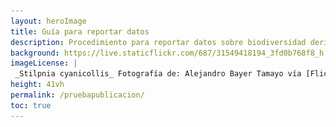 ```yaml
---
layout: heroImage
title: Guía para reportar datos
description: Procedimiento para reportar datos sobre biodiversidad derivados de permisos de recolección y contratos de acceso a recursos genéticos.
background: https://live.staticflickr.com/687/31549418194_3fd0b768f8_h.jpg
imageLicense: |
 _Stilpnia cyanicollis_ Fotografía de: Alejandro Bayer Tamayo vía [Flickr](https://flickr.com/photos/alejobayer/31549418194){:target="_blank"}
height: 41vh
permalink: /pruebapublicacion/
toc: true
---
```


<head>
      <style>
          .mx-auto {
              display: inline-flex;
              justify-content: center;
              width: 100%;
          }
          .flex {
            display: inline-flex;
    align-items: center;
    gap: 26px;
}
          td.Encabezado strong {
              color: white;
          }
          .Encabezado {
              background-color: #9fc56d;
              color: white;
          }
          table td:nth-child(1) {
              border-right: 1px solid#dddddd;
          }

          table td:nth-child(2) {
              border-right: 1px solid #dddddd;
          }
          p.Contenedor {
              border: 1px solid #dddddd;
              border-radius: 9px;
              padding: 16px;
          }

          .btn:hover {
              background-color: #0056b3;
          }

          /* Estilos del Modal */
          .modal {
              position: fixed;
              top: 0;
              left: 0;
              width: 100%;
              height: 100%;
              background-color: rgba(0, 0, 0, 0.5);
              display: none; /* Oculto por defecto */
          }

          /* Mostrar modal cuando es objetivo (clic en el enlace) */
          .modal:target {
              display: flex;
              align-items: center;
              justify-content: center;
          }

          /* Contenido del Modal */
          .modal-content {
              background-color: #fff;
              padding: 36px;
              border-radius: 5px;
              width: 80%;
              box-shadow: 0 4px 10px rgba(0, 0, 0, 0.3);
              border-radius: 22px;
          }
          .modal-content tr {
              border-bottom: 1px solid #ddd;
          }

          /* Botón para cerrar */
          .close {
            background-color: #e8ebeb;
    color: #aaa;
    font-size: 28px;
    font-weight: bold;
    text-decoration: none;
    position: absolute;
    right: 9px;
    top: 8px;
    display: inline-flex
;
    border-radius: 50%;
    height: 43px;
    width: 41px;
    justify-content: center;
          }

          .close:hover {
              color: #ffffff;
              background-color: #9fc56d;
          }
      </style>
</head>


**Antes de empezar: reportar y publicar tienen alcances distintos**. La publicación de datos abiertos sobre biodiversidad es un ejercicio voluntario; por otro lado, el reporte es un proceso para dar cumplimento a la regulación ambiental.

Una explicación sobre ambos modelos y su alcance está disponible en este artículo: [Reportar y publicar datos sobre biodiversidad tienen alcances diferentes: ¿los conoces?](https://biodiversidad.co/post/2022/diferencias-entre-publicar-reportar-datos-biodiversidad/){:target="_blank"}


<div class="mx-auto">
  <a href="#modal" class="button is-primary">Encuentra aquí las diferencias y ventajas entre publicaciones</a>
</div>

<!-- Modal tabla comparativa -->
<div id="modal" class="modal">
        <div class="modal-content">
          <a href="#" class="close">×</a>
    
<div class="flex">
<img width="14%" height="400"  src="https://raw.githubusercontent.com/gbif/hp-colombian-biodiversity/refs/heads/master/compartir/Imagenes/ventajas-entre-publicaciones.png">
<p class="Contenedor">
    <i class="far fa-comment-alt" width="84%"></i>  Tenga en <strong>cuenta las opciones disponibles al momento de realizar una publicación</strong>. Es fundamental considerar los <strong>beneficios</strong> y <strong>características</strong> de las diferentes
              <strong>plataformas</strong> y <strong>licencias</strong> para asegurar que sus <strong>datos sean accesibles</strong>, reutilizables y tengan el <strong>impacto esperado</strong>.
          </p>
        </div>

          <table>
              <tbody>
                  <tr>
                      <td class="Encabezado"><i class="fas fa-tasks"></i> <strong>Característica</strong></td>
                      <td class="Encabezado"><i class="far fa-flag"></i> <strong>Publicación</strong></td>
                      <td class="Encabezado"><i class="far fa-bookmark"></i> <strong>Publicación</strong></td>
                  </tr>
                  <tr>
                      <td><strong>Objetivo principal</strong></td>
                      <td><i class="fas fa-check"></i> Compartir datos de biodiversidad para <str5ong>acceso abierto y reutilización</str5ong>.</td>
                      <td>Cumplir con la regulación ambiental.</td>
                  </tr>
                  <tr>
                      <td><strong>Alcance y visibilidad</strong></td>
                      <td><i class="fas fa-check"></i> <str5ong>Datos accesibles a nivel nacional e internacional</str5ong>  (SiB Colombia, GBIF, OBIS).</td>
                      <td>Datos visibles solo para la autoridad ambiental y terceros interesados.</td>
                  </tr>
                  <tr>
                      <td><strong>Reconocimiento y atribución</strong></td>
                      <td><i class="fas fa-check"></i> Publicadores pueden ser <strong>citados</strong> y <strong>reconocidos</strong> en <strong>investigaciones</strong>.</td>
                      <td>Sin reconocimiento formal, solo cumplimiento normativo.</td>
                  </tr>
                  <tr>
                      <td><strong>Valor agregado</strong></td>
                      <td><i class="fas fa-check"></i> Genera <strong>DOI</strong>, métricas de impacto y <strong>posibilidad</strong> de <strong>publicar artículos científicos</strong>.</td>
                      <td>Solo se obtiene un <strong>certificado de reporte</strong>.</td>
                  </tr>
                  <tr>
                      <td><strong>Flexibilidad y actualización</strong></td>
                      <td><i class="fas fa-check"></i> Los datos pueden <strong>actualizarse</strong> y <strong>mejorarse en el tiempo</strong>.</td>
                      <td>Se presentan una sola vez sin posibilidad de modificación posterior.</td>
                  </tr>
                  <tr>
                      <td><strong>Acceso y reutilización</strong></td>
                      <td><i class="fas fa-check"></i> Datos disponibles para <strong>múltiples audiencias</strong> bajo licencias abiertas.</td>
                      <td>Se presentan una sola vez sin posibilidad de modificación posterior.</td>
                  </tr>
                  <tr>
                      <td><strong>Apoyo técnico y curaduría</strong></td>
                      <td><i class="fas fa-check"></i> Asesoría y herramientas para <strong>garantizar calidad</strong> y <strong>formato de datos</strong>.</td>
                      <td>Proceso automatizado sin curaduría de datos.</td>
                  </tr>
                  <tr>
                      <td><strong>Tipos de datos permitidos</strong></td>
                      <td><i class="fas fa-check"></i> <strong>Registros biológicos, eventos de muestreo y listas de chequeo</strong>.</td>
                      <td>Solo registros biológicos.</td>
                  </tr>
                  <tr>
                      <td><strong>Repositorio y plataformas</strong></td>
                      <td><i class="fas fa-check"></i> Publicación en <strong>SiB Colombia</strong>, <strong>GBIF</strong>, <strong>OBIS</strong> y <strong>repositorio IPT</strong>.</td>
                      <td>Solo en el repositorio <strong>IPT</strong>.</td>
                  </tr>
              </tbody>
          </table>
      </div>
      </div>


## Guía para reportar

![](/compartir/Imagenes/guia-para-reportar-datos.png)

<p align="center"><iframe width="100%" height="400" src="https://www.youtube.com/embed/tGzANPQWi7Y" title="YouTube video player" frameborder="0" allow="accelerometer; autoplay; clipboard-write; encrypted-media; gyroscope; picture-in-picture" allowfullscreen></iframe></p>
<br/>

**Enlaces a las herramientas para reportar los datos y generar el certificado de reporte**:

   [Herramienta IPT](http://ipt.biodiversidad.co/permisos){:target="_blank" .button .is-primary}      [Herramienta CR-SiB](http://biodiversidad.co//certificados/publicacion-permisos/){:target="_blank" .button .is-primary}


## 1. Crear el nuevo recurso

La creación del recurso se hace mediante la herramienta de publicación integrada de datos (IPT, del inglés Integrated Publishing Toolkit), para esto se debe contar con el **conjunto de datos estandarizado y las credenciales de acceso**.


### 1.1 Solicitar credenciales de acceso

Las credenciales de acceso, compuestas por el nombre de usuario y la contraseña, se obtienen **registrando al titular del permiso de recolección como proveedor de datos**. Esto se solicita en la sección de [registro](https://biodiversidad.co/compartir/registro){:target="_blank"} de nuestro sitio web.

Este paso **solo hay que hacerlo la primera vez que se van a reportar datos**. Para verificar si un titular del permiso ya es proveedor, se puede consultar este [enlace](https://docs.google.com/spreadsheets/d/e/2PACX-1vTtemvwzoSXYFG10wJBqhhbpGlaUK2m96qYdri8utfCsFJ3C_-R1eJG9LexkawUvJkziu8mJv_qA900/pubhtml?gid=0&single=true){:target="_blank"}.

En caso de ya ser proveedor y desconocer las credenciales de acceso, comunícate con el contacto consignado en el registro para obtenerlas.


### 1.2 Preparar los datos para el reporte 

Los datos deben ser organizados en una estructura de tabla utilizando el estándar Darwin Core (DwC). Para esto se puede usar la versión más reciente de la [plantilla](https://drive.google.com/u/0/uc?id=1mj0XG8GcABmTcZefQfHdHi8_ugJV3roA&export=download){:target="_blank"} de Excel creada para registros biológicos y la [extensión de permisos](https://drive.google.com/uc?export=download&id=1vwX9JUx_219CVTF2HrDj7eEukFJyZd2P){:target="_blank"}, disponible en la sección [Plantillas Darwin Core](https://biodiversidad.co/recursos/plantillas-dwc/){:target="_blank"} de este sitio. 

¿Necesitas ayuda para poner los datos en la plantilla? Consulta el [laboratorio de estandarización de datos en DwC](https://biodiversidad.co/formacion/laboratorios/DWC){:target="_blank"}.

La calidad del conjunto de datos se puede evaluar antes de reportarlo usando la herramienta GBIF [Data Validator](https://www.gbif.org/es/tools/data-validator){:target="_blank"}. Si necesitas ayuda validando los datos, puedes consultar el [laboratorio y videotutorial de esta herramienta](https://biodiversidad.co/formacion/laboratorios/DataValidator){:target="_blank"}.


### 1.3 Crear el recurso en el IPT

Usa las credenciales para ingresar a la herramienta IPT, disponible en el enlace [ipt.biodiversidad.co/permisos](http://ipt.biodiversidad.co/permisos){:target="_blank"}.

Para crear el nuevo recurso, selecciona la opción _Gestión de recursos_ del menú. Allí se debe asignar un nombre corto al recurso (este debe ser todo en minúsculas, sin espacios y, preferiblemente, descriptivo; ya que será asignado a la URL del reporte) y el tipo de conjunto de datos a reportar, para este caso: _Registros biológicos_.

Con esos dos aspectos definidos, solo falta hacer clic en el botón _Crear_.


## 2. Cargar el conjunto de datos y la extensión de permisos

Una vez creado el recurso, se debe cargar la plantilla DwC, con los datos validados y estandarizados, y la extensión de permisos. Antes de hacer la carga se debe eliminar de la plantilla la traducción en español de los encabezados.

### 2.1 Cargar los archivos

Antes de cargar, es indispensable que la primera fila del archivo contenga los **encabezados con el nombre de los elementos DwC en inglés y exportar la hoja de cálculo en formato de texto plano delimitado por tabulaciones** con extensión _.txt_; estos son los archivos que se cargarán.

¿Necesitas ayuda para transformar el formato de los archivos? Consulta nuestra sección de [preguntas frecuentes](https://biodiversidad.co/compartir/faq/#otras){:target="_blank"}.

La carga de los dos archivos: plantilla con los datos y extensión de permisos, debe hacerse por separado.

Para cargar cada archivo, desde la franja _Conjunto de datos,_ elegir la opción _Archivo_ del desplegable_,_ seleccionar el archivo a cargar y hacer clic en el botón _Agregar_. Se debe ingresar el valor 1 en el campo _Número de filas del encabezado_. Si el archivo está en formato de Excel (extensión .xlsx), se debe indicar la hoja en la que están documentados los registros biológicos o la extensión y hacer clic en _Guardar_.


### 2.2 Mapear los elementos Darwin Core

La carga del conjunto de datos no está completa hasta que se haga el mapeo DwC. Esta verificación está **automatizada en la herramienta, siempre y cuando los encabezados del archivo coincidan con el estándar en inglés**.

Para iniciar esta verificación, desde la franja _Mapeo Darwin Core_ se debe seleccionar de la lista desplegable la opción _Darwin Core Occurrence_ y hacer clic en el botón _Agregar_, validar que se aplicará sobre el archivo que se está cargando y hacer clic en _Guardar_. 

En caso de que un encabezado presente algún problema, éste se mostrará en la parte inferior de la página, después de las columnas automapeadas. Esto servirá para verificar la correspondencia de las columnas con los elementos del estándar y hacer las correcciones pertinentes.

Para mapear la extensión se deben seguir los mismos pasos pero seleccionando de la lista desplegable la opción _GGBN Permit Extension_.

La verificación que hace el mapeo DwC, en los archivos de la plantilla con los datos y la extensión de permisos, es necesaria para garantizar la correcta carga de toda la información.


## 3. Documentar los metadatos

Este paso permite dar contexto a los datos cargados. Para esto, es importante conocer las características del proyecto y las condiciones en las que se llevó a cabo la toma de los datos. Preguntas como qué, cómo, cuándo, dónde y quién, ayudan a tener claridad sobre los especímenes recolectados, la metodología de recolección, las coordenadas de georreferenciación y los involucrados.

Para documentar los metadatos del reporte, selecciona _Editar_ desde la franja _Metadatos_ y completa la información solicitada en los formularios de los _Metadatos básicos_, la _Descripción_, los _Contactos del recurso_, los _Creadores del recurso_ y los _Proveedores de los metadatos_. 

¿Necesitas ayuda para crear el recurso y cargar los datos? Consulta el [laboratorio de documentación de metadatos](https://biodiversidad.co/formacion/laboratorios/IPT_Metadatos){:target="_blank"}.

Nota: Las organizaciones que únicamente reportan datos no se encuentran registradas como publicadoras ante GBIF. Por lo tanto, en su proceso de documentación de metadatos, la plataforma arrojará el siguiente mensaje de alerta que puede omitirse: 

![](/compartir/Imagenes/alerta-IPT.png)

Para aclarar las diferencias entre los modelos de reporte y de publicación, consulta el artículo de nuestro blog _[Reportar y publicar datos sobre biodiversidad tienen alcances diferentes: ¿los conoces?](https://biodiversidad.co/post/2022/diferencias-entre-publicar-reportar-datos-biodiversidad/)_{:target="_blank"}

## 4. Hacer público el conjunto de datos

Este paso permite que el recurso quede disponible en la instancia de la herramienta IPT, mediante una URL persistente, para la generación del certificado. Para esto, es necesario que el conjunto de datos aparezca como _Público_ en la franja _Visibilidad_.

Este ajuste se hace desde la sección _Vista general del recurso_. Es necesario que primero se cambie el estado del recurso a _público_ y luego clic en _publicar_; siempre en este orden._ _ 

La URL del reporte ya publicado se consulta en la sección _Vista general del recurso en la franja_ _Versiones publicadas / última versión. _Esta URL es indispensable en el siguiente paso.

Con este reporte, es posible aumentar el reconocimiento y atribución de la organización, como publicadora de datos del SiB Colombia. Si estás interesado en que esto suceda, escribe a [sib@humboldt.org.co](mailto:sib@humboldt.org.co){:target="_blank"}.


## 5. Generar el certificado

Ingresa a la herramienta CR-SiB con las mismas credenciales de acceso asignadas al IPT. Está disponible en el enlace [http://biodiversidad.co/certificados/publicacion-permisos/](http://biodiversidad.co/certificados/publicacion-permisos/){:target="_blank"}.

Completa la información solicitada en los formularios. Para esto es indispensable contar con la URL o DOI del recurso publicado y toda la información del titular del permiso.

Este certificado es el soporte exigido por parte de la autoridad ambiental como evidencia del reporte de los datos a través del SiB Colombia.


_____

Si tienes dudas sobre el reporte de datos, puedes consultar la sección [Preguntas frecuentes](https://biodiversidad.co/compartir/faq/#certificado-de-reporte){:target="_blank"} de este sitio.

_____


## Insumos útiles para reportar datos 

**Estandarización de los datos**

* [Laboratorio de estructuración y calidad de datos](https://biodiversidad.co/formacion/laboratorios/LabEstructuracionCalidad){:target="_blank"}
* [Guía de estandarización de datos en DwC](https://biodiversidad.co/formacion/laboratorios/DWC){:target="_blank"}
* [Guía de estandarización con extensiones DwC](https://biodiversidad.co/formacion/laboratorios/DWCextensiones){:target="_blank"}
* [Estandarización de datos al estándar DwC (video)](https://www.youtube.com/watch?v=YAoc9QZ9cBw){:target="_blank"}

**Validación de la calidad de los datos**

* [Validación de datos con GBIF data Validator](https://biodiversidad.co/formacion/laboratorios/DataValidator){:target="_blank"}
* [Laboratorio de validación y limpieza](https://biodiversidad.co/formacion/laboratorios/ContextoValidacionLimpieza){:target="_blank"}
* [Guía de open refine](https://biodiversidad.co/formacion/laboratorios/OpenRefine){:target="_blank"}
* [Guía de validación taxonómica con Species Matching](https://biodiversidad.co/formacion/laboratorios/SpeciesMatching){:target="_blank"}
* [Guía de conversión de coordenadas](https://biodiversidad.co/formacion/laboratorios/ConversionCoordenadas){:target="_blank"}
* [Guía de conversión de fechas](https://biodiversidad.co/formacion/laboratorios/ConversionFechas){:target="_blank"}

---
Última actualización: 2022-05-06


